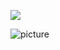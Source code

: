 ![](https://github-readme-stats.vercel.app/api?username=who0sy&show_icons=true&theme=cobalt&show_owner=true)

![picture](https://raw.githubusercontent.com/saadeghi/saadeghi/master/dino.gif)


